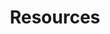 ---
layout: resources
permalink: /resources/
title: Resources
description: These resources have enriched my studies and I highly recommend them for anyone interested in the respective topics. Click to view.
nav: true
nav_order: 6

resources:
  - subject: "Math"
    items:
      - title: "First Course in Probability by Shledon Ross"
        type: pdf
        link: Math/A-First-Course-in-Probability-8th-ed.-Sheldon-Ross.pdf
      - title: "Measure Theoretic Probability by Athreya and Lahiri"
        type: pdf
        link: Math/measure_theoritic_probability_by_athreya_lahiri.pdf
  - subject: "Statistics and ML"
    items:
      - title: "Machine Learning and Pattern Recognition by CM Bishop"
        type: pdf
        link: Stats_ML/bishop.pdf
      - title: "Introduction to Statistical Learning"
        type: pdf
        link: Stats_ML/ISLR.pdf
      - title: "Deep Learning Book by Goodfellow, Bengio, and Courville"
        type: pdf
        link: Stats_ML/Ian_Goodfellow_DeepLearning.pdf
      - title: "Regression Models"
        type: pdf
        link: Stats_ML/Regression-Models,-Methods-and-Applications.pdf
  - subject: "Quant Finance"
    items:
      - title: "Options, Futures, and Other Derivatives by John C. Hull"
        type: pdf
        link: Quant_Finance/OptionsFutures_Hull.pdf
      - title: "The Concepts and Practice of Mathematical Finance by Mark S. Joshi"
        type: pdf
        link: Quant_Finance/MathematicalFinance_Joshi.pdf
      - title: "Introduction to Stochastic Calculus by Rajeeva L. Karandikar & B. V. Rao"
        type: pdf
        link: Quant_Finance/StochCalc_Intro_Karandikar.pdf
      - title: "Handbook of Financial Time Series"
        type: pdf
        link: Quant_Finance/FinTimeSeries_Handbook.pdf
      - title: "Basic Black-Scholes: Option Pricing and Trading by Timothy Falcon Crack"
        type: pdf
        link: Quant_Finance/BlackScholes_Basics.pdf
      - title: "Inside the Black Box: A Simple Guide to Quantitative and High-Frequency Trading by Rishi K. Narang"
        type: pdf
        link: Quant_Finance/HFT_QuantGuide.pdf
      - title: "Quantitative Primer"
        type: pdf
        link: Quant_Finance/QuantitativePrimer.pdf
  - subject: "C++"
    items:
      - title: "The Cherno's C++ Playlist"
        type: video
        link: https://www.youtube.com/playlist?list=PLlrATfBNZ98dudnM48yfGUldqGD0S4FFb
      - title: "Effective Modern C++ by Scott Meyers"
        type: pdf
        link: C++/Scott_Meyers_Effective_Modern_C++.pdf
      - title: "CppNuts"
        type: video
        link: https://www.youtube.com/@CppNuts
  - subject: "Puzzles and Math"
    items:
      - title: "Engel Problems"
        type: pdf
        link: Puzzles_Math/Engel_Problems.pdf
      - title: "Mathematical Puzzles by Martin Gardner"
        type: pdf
        link: Puzzles_Math/Math_Puzzles_Gardner.pdf
      - title: "50 Challenging Problems in Probability"
        type: website
        link: https://mbapreponline.wordpress.com/wp-content/uploads/2013/07/fifty_challenging_problems_in__2.pdf
      - title: "Mathematical Puzzles by Peter Winkler"
        type: pdf
        link: Puzzles_Math/Math_Puzzles_Winkler.pdf
      - title: "Heard on the Street by Timothy Crack"
        type: pdf
        link: Puzzles_Math/HeardOnStreet_Crack.pdf
      - title: "Practical Guide to Quantitative Finance Guide by Xinfeng Zhou"
        type: pdf
        link: Puzzles_Math/QuantFinanceGuide_Zhou.pdf
      - title: "Websites"
        type: pdf
        link: Puzzles_Math/Websites.docx
  - subject: "Operating Systems"
    items:
      - title: "Modern Operating Systems by Mythili Vutukuru"
        type: video
        link: https://www.youtube.com/playlist?list=PLDW872573QAb4bj0URobvQTD41IV6gRkx
      - title: "The Linux Programming Interface"
        type: pdf
        link: OS/Kerrisk_The_Linux_programming_interface.pdf
  - subject: "Data Structures and Algorithms"
    items:
      - title: "Dynamic Programming Bootcamp IIT-GN"
        type: video
        link: https://www.youtube.com/playlist?list=PLAj_13N2fk-RA6wvOUmWOyUeL9zmWFJoI
      - title: "DSA One Course"
        type: video
        link: https://www.youtube.com/playlist?list=PLUcsbZa0qzu3yNzzAxgvSgRobdUUJvz7p
      - title: "Course on Competitive Programming"
        type: video
        link: https://www.youtube.com/playlist?list=PLauivoElc3ggagradg8MfOZreCMmXMmJ-
      - title: CSES Problem Set
        type: website
        link: https://cses.fi/problemset/
---